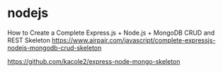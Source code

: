 # nodejs

How to Create a Complete Express.js + Node.js + MongoDB CRUD and REST Skeleton
https://www.airpair.com/javascript/complete-expressjs-nodejs-mongodb-crud-skeleton

https://github.com/kacole2/express-node-mongo-skeleton